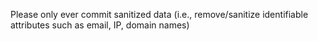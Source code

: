 Please only ever commit sanitized data (i.e., remove/sanitize identifiable attributes such as email, IP, domain names)